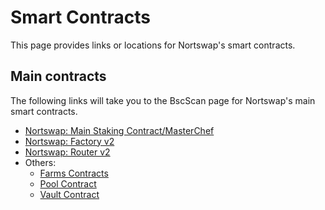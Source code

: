 # Smart Contracts

This page provides links or locations for Nortswap's smart contracts.

## Main contracts

The following links will take you to the BscScan page for Nortswap's main smart contracts.

* [Nortswap: Main Staking Contract/MasterChef](https://bscscan.com/address/0x73feaa1ee314f8c655e354234017be2193c9e24e)
* [Nortswap: Factory v2](https://bscscan.com/address/0xca143ce32fe78f1f7019d7d551a6402fc5350c73)
* [Nortswap: Router v2](https://bscscan.com/address/0x10ed43c718714eb63d5aa57b78b54704e256024e)
* Others:
  * [Farms Contracts](./#farms-contracts)
  * [Pool Contract](https://www.bscscan.com/address/0xfacee30064ff858b91dd277ff09edc56376a32ad)
  * [Vault Contract](https://www.bscscan.com/address/0x27b39666d1af8a5e0e14bc8ca35aca83a1710132)

